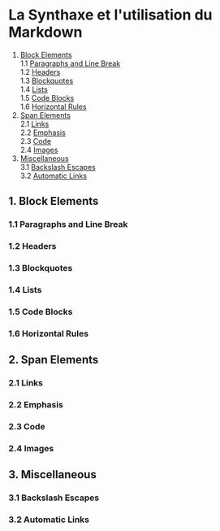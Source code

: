 # La Synthaxe et l'utilisation du Markdown 

1. [Block Elements](#1-block-elements)  
   1.1 [Paragraphs and Line Break](#11-paragraphs-and-line-break)  
   1.2 [Headers](#12-headers)  
   1.3 [Blockquotes](#13-blockquotes)  
   1.4 [Lists](#14-lists)  
   1.5 [Code Blocks](#15-code-blocks)  
   1.6 [Horizontal Rules](#16-horizontal-rules)  
2. [Span Elements](#2-span-elements)  
   2.1 [Links](#21-links)  
   2.2 [Emphasis](#22-emphasis)  
   2.3 [Code](#23-code)  
   2.4 [Images](#24-images)
3. [Miscellaneous](#3-miscellaneous)  
   3.1 [Backslash Escapes](#31-backslash-escapes)  
   3.2 [Automatic Links](#32-automatic-links)


## **1. Block Elements**


### **1.1 Paragraphs and Line Break**

### **1.2 Headers**

### **1.3 Blockquotes**

### **1.4 Lists**

### **1.5 Code Blocks**

### **1.6 Horizontal Rules**


## **2. Span Elements**


### **2.1 Links**

### **2.2 Emphasis**

### **2.3 Code**

### **2.4 Images**


## **3. Miscellaneous**


### **3.1 Backslash Escapes**

### **3.2 Automatic Links**
